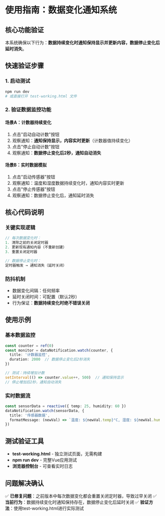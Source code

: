 # 使用指南：数据变化通知系统

## 核心功能验证

本系统确保以下行为：**数据持续变化时通知保持显示并更新内容，数据停止变化后延时消失**。

## 快速验证步骤

### 1. 启动测试
```bash
npm run dev
# 或直接打开 test-working.html 文件
```

### 2. 验证数据监控功能

#### 场景A：计数器持续变化
1. 点击"启动自动计数"按钮
2. 观察通知：**通知保持显示，内容实时更新**（计数器值持续变化）
3. 点击"停止自动计数"按钮
4. 观察通知：**数据停止变化后2秒，通知自动消失**

#### 场景B：实时数据模拟
1. 点击"启动传感器"按钮
2. 观察通知：温度和湿度数据持续变化时，通知内容实时更新
3. 点击"停止传感器"按钮
4. 观察通知：数据停止变化后，通知延时消失

## 核心代码说明

### 关键实现逻辑

```javascript
// 每次数据变化时：
1. 清除之前的关闭定时器
2. 更新现有通知内容（不重新创建）
3. 重置关闭定时器

// 数据停止变化时：
定时器触发 → 通知消失（延时关闭）
```

### 防抖机制
- 数据变化间隔：任何频率
- 延时关闭时间：可配置（默认2秒）
- 行为保证：**数据持续变化时绝不错误关闭**

## 使用示例

### 基本数据监控
```typescript
const counter = ref(0)
const monitor = dataNotification.watch(counter, {
  title: '计数器监控',
  duration: 2000  // 数据停止变化后2秒消失
})

// 测试：持续增加计数
setInterval(() => counter.value++, 500)  // 通知保持显示
// 停止增加后2秒，通知自动消失
```

### 实时数据流
```typescript
const sensorData = reactive({ temp: 25, humidity: 60 })
dataNotification.watch(sensorData, {
  title: '传感器数据',
  formatMessage: (newVal) => `温度: ${newVal.temp}°C, 湿度: ${newVal.humidity}%`
})
```

## 测试验证工具

- **test-working.html** - 独立测试页面，无需构建
- **npm run dev** - 完整Vue应用测试
- **浏览器控制台** - 可查看实时日志

## 问题解决确认

✅ **已修复问题**：之前版本中每次数据变化都会重置关闭定时器，导致过早关闭
✅ **当前行为**：数据持续变化时通知保持存在，数据停止变化后延时关闭
✅ **验证方法**：使用test-working.html进行实际测试